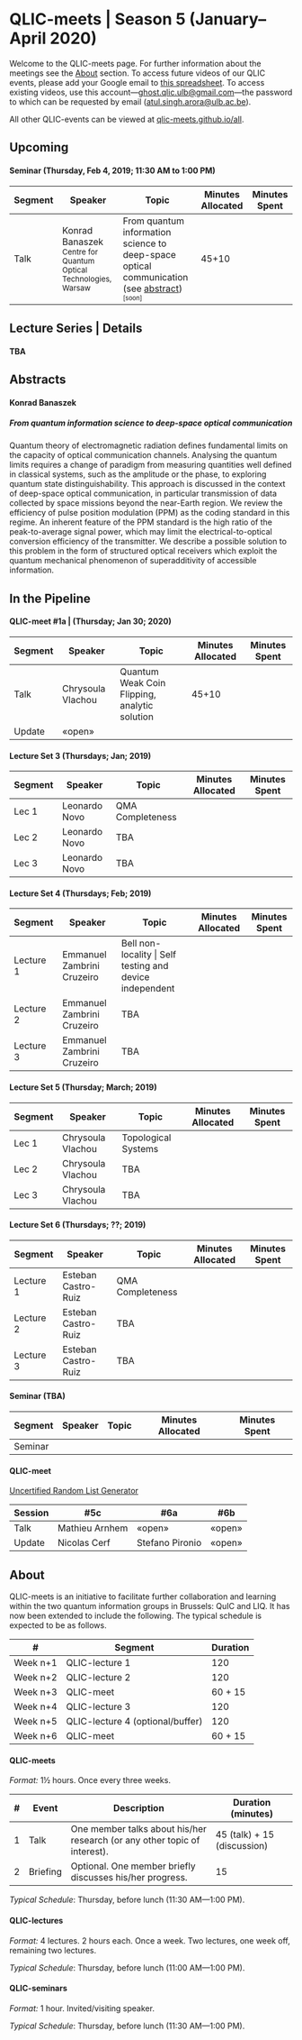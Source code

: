 # QLIC-meets | Season 5 (January–April 2020)
Welcome to the QLIC-meets page. For further information about the meetings see the [About](#About) section. To access future videos of our QLIC events, please add your Google email to [this spreadsheet](https://docs.google.com/spreadsheets/d/1_8xdH3ih4KBwd91U2FQ1GKMV2C-C8y-pgjTPMlqSnSI/edit?usp=sharing). To access existing videos, use this account—ghost.qlic.ulb@gmail.com—the password to which can be requested by email (atul.singh.arora@ulb.ac.be).

All other QLIC-events can be viewed at [qlic-meets.github.io/all](https://qlic-meets.github.io/all).



## Upcoming

#### Seminar (Thursday, Feb 4, 2019; 11:30 AM to 1:00 PM)

| Segment | Speaker                                                      | Topic                                                        | Minutes Allocated | Minutes Spent |
| ------- | ------------------------------------------------------------ | ------------------------------------------------------------ | ----------------- | ------------- |
| Talk    | Konrad Banaszek <sub>Centre for Quantum Optical Technologies, Warsaw</sub> | From quantum information science to deep-space optical communication (see [abstract](#Konrad-Banaszek)) <sub><sup>[soon]</sup></sub> | 45+10             |               |



## Lecture Series | Details



#### TBA






## Abstracts

#### Konrad Banaszek

##### From quantum information science to deep-space optical communication

Quantum theory of electromagnetic radiation defines fundamental
limits on the capacity of optical communication channels. Analysing
the quantum limits requires a change of paradigm from measuring
quantities well defined in classical systems, such as the amplitude
or the phase, to exploring quantum state distinguishability. This
approach is discussed in the context of deep-space optical
communication, in particular transmission of data collected by
space missions beyond the near-Earth region. We review the
efficiency of pulse position modulation (PPM) as the coding
standard in this regime. An inherent feature of the PPM standard is
the high ratio of the peak-to-average signal power, which may limit
the electrical-to-optical conversion efficiency of the transmitter.
We describe a possible solution to this problem in the form of
structured optical receivers which exploit the quantum mechanical
phenomenon of superadditivity of accessible information.



## In the Pipeline



#### QLIC-meet #1a | (Thursday; Jan 30; 2020)

| Segment | Speaker           | Topic                                         | Minutes Allocated | Minutes Spent |
| ------- | ----------------- | --------------------------------------------- | ----------------- | ------------- |
| Talk    | Chrysoula Vlachou | Quantum Weak Coin Flipping, analytic solution | 45+10             |               |
| Update  | «open»            |                                               |                   |               |



#### Lecture Set 3 (Thursdays; Jan; 2019)

| Segment    | Speaker       | Topic | Minutes Allocated | Minutes Spent |
| ---------- | ------------- | ----- | ----------------- | ------------- |
| Lec 1 | Leonardo Novo | QMA Completeness      |                   |               |
| Lec 2 | Leonardo Novo | TBA      |                   |               |
| Lec 3 | Leonardo Novo | TBA      |                   |               |



#### Lecture Set 4 (Thursdays; Feb; 2019)

| Segment    | Speaker       | Topic | Minutes Allocated | Minutes Spent |
| ---------- | ------------- | ----- | ----------------- | ------------- |
| Lecture 1 | Emmanuel Zambrini Cruzeiro | Bell non-locality \| Self testing and device independent |                   |               |
| Lecture 2 | Emmanuel Zambrini Cruzeiro | TBA      |                   |               |
| Lecture 3 | Emmanuel Zambrini Cruzeiro | TBA      |                   |               |



#### Lecture Set 5 (Thursday; March; 2019)

| Segment    | Speaker       | Topic | Minutes Allocated | Minutes Spent |
| ---------- | ------------- | ----- | ----------------- | ------------- |
| Lec 1 | Chrysoula Vlachou | Topological Systems |                   |               |
| Lec 2 | Chrysoula Vlachou | TBA      |                   |               |
| Lec 3 | Chrysoula Vlachou | TBA      |                   |               |



#### Lecture Set 6 (Thursdays; ??; 2019)

| Segment   | Speaker             | Topic            | Minutes Allocated | Minutes Spent |
| --------- | ------------------- | ---------------- | ----------------- | ------------- |
| Lecture 1 | Esteban Castro-Ruiz | QMA Completeness |                   |               |
| Lecture 2 | Esteban Castro-Ruiz | TBA              |                   |               |
| Lecture 3 | Esteban Castro-Ruiz | TBA              |                   |               |



#### Seminar (TBA)

| Segment | Speaker | Topic | Minutes Allocated | Minutes Spent |
| ------- | ------- | ----- | ----------------- | ------------- |
| Seminar |         |       |                   |               |



#### QLIC-meet

[Uncertified Random List Generator](https://mybinder.org/v2/gh/QuIC-meets/QuIC-meets.github.io/master?filepath=season2/lineUp/lineUp.ipynb)

| Session | #5c            | #6a             | #6b    |
| ------- | -------------- | --------------- | ------ |
| Talk    | Mathieu Arnhem | «open»          | «open» |
| Update  | Nicolas Cerf   | Stefano Pironio | «open» |



## About

QLIC-meets is an initiative to facilitate further collaboration and learning within the two quantum information groups in Brussels: QuIC and LIQ. It has now been extended to include the following. The typical schedule is expected to be as follows.



| #        | Segment                          | Duration |
| -------- | -------------------------------- | -------- |
| Week n+1 | QLIC-lecture 1                   | 120      |
| Week n+2 | QLIC-lecture 2                   | 120      |
| Week n+3 | QLIC-meet                        | 60 + 15  |
| Week n+4 | QLIC-lecture 3                   | 120      |
| Week n+5 | QLIC-lecture 4 (optional/buffer) | 120      |
| Week n+6 | QLIC-meet                        | 60 + 15  |





#### QLIC-meets

*Format:* 1½ hours. Once every three weeks.

| #    | Event    | Description                                                  | Duration (minutes)          |
| ---- | -------- | ------------------------------------------------------------ | --------------------------- |
| 1    | Talk     | One member talks about his/her research (or any other topic of interest). | 45 (talk) + 15 (discussion) |
| 2    | Briefing | Optional. One member briefly discusses his/her progress.     | 15                          |

*Typical Schedule*: Thursday, before lunch (11:30 AM—1:00 PM).





#### QLIC-lectures

*Format:* 4 lectures. 2 hours each. Once a week. Two lectures, one week off, remaining two lectures.

*Typical Schedule*: Thursday, before lunch (11:00 AM—1:00 PM).





#### QLIC-seminars

*Format:* 1 hour. Invited/visiting speaker.

*Typical Schedule*: Thursday, before lunch (11:30 AM—1:00 PM).
